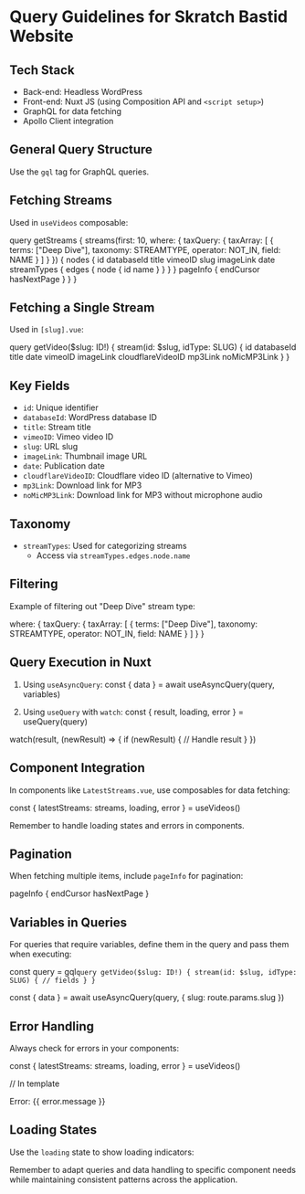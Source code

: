 # Query Guidelines for Skratch Bastid Website

## Tech Stack
- Back-end: Headless WordPress
- Front-end: Nuxt JS (using Composition API and `<script setup>`)
- GraphQL for data fetching
- Apollo Client integration

## General Query Structure
Use the `gql` tag for GraphQL queries.

## Fetching Streams
Used in `useVideos` composable:

query getStreams {
  streams(first: 10, where: {
    taxQuery: {
      taxArray: [
        {
          terms: ["Deep Dive"],
          taxonomy: STREAMTYPE,
          operator: NOT_IN,
          field: NAME
        }
      ]
    }
  }) {
    nodes {
      id
      databaseId
      title
      vimeoID
      slug
      imageLink
      date
      streamTypes {
        edges {
          node {
            id
            name
          }
        }
      }
    }
    pageInfo {
      endCursor
      hasNextPage
    }
  }
}

## Fetching a Single Stream
Used in `[slug].vue`:

query getVideo($slug: ID!) {
  stream(id: $slug, idType: SLUG) {
    id
    databaseId
    title
    date
    vimeoID
    imageLink
    cloudflareVideoID
    mp3Link
    noMicMP3Link
  }
}

## Key Fields
- `id`: Unique identifier
- `databaseId`: WordPress database ID
- `title`: Stream title
- `vimeoID`: Vimeo video ID
- `slug`: URL slug
- `imageLink`: Thumbnail image URL
- `date`: Publication date
- `cloudflareVideoID`: Cloudflare video ID (alternative to Vimeo)
- `mp3Link`: Download link for MP3
- `noMicMP3Link`: Download link for MP3 without microphone audio

## Taxonomy
- `streamTypes`: Used for categorizing streams
  - Access via `streamTypes.edges.node.name`

## Filtering
Example of filtering out "Deep Dive" stream type:

where: {
  taxQuery: {
    taxArray: [
      {
        terms: ["Deep Dive"],
        taxonomy: STREAMTYPE,
        operator: NOT_IN,
        field: NAME
      }
    ]
  }
}

## Query Execution in Nuxt
1. Using `useAsyncQuery`:
const { data } = await useAsyncQuery(query, variables)

2. Using `useQuery` with `watch`:
const { result, loading, error } = useQuery(query)

watch(result, (newResult) => {
  if (newResult) {
    // Handle result
  }
})

## Component Integration
In components like `LatestStreams.vue`, use composables for data fetching:

const { latestStreams: streams, loading, error } = useVideos()

Remember to handle loading states and errors in components.

## Pagination
When fetching multiple items, include `pageInfo` for pagination:

pageInfo {
  endCursor
  hasNextPage
}

## Variables in Queries
For queries that require variables, define them in the query and pass them when executing:

const query = gql`
  query getVideo($slug: ID!) {
    stream(id: $slug, idType: SLUG) {
      // fields
    }
  }
`

const { data } = await useAsyncQuery(query, { slug: route.params.slug })

## Error Handling
Always check for errors in your components:

const { latestStreams: streams, loading, error } = useVideos()

// In template
<div v-if="error">Error: {{ error.message }}</div>

## Loading States
Use the `loading` state to show loading indicators:

<template>
  <div v-if="loading">Loading...</div>
  <div v-else-if="streams.length">
    <!-- Display streams -->
  </div>
</template>

Remember to adapt queries and data handling to specific component needs while maintaining consistent patterns across the application.
